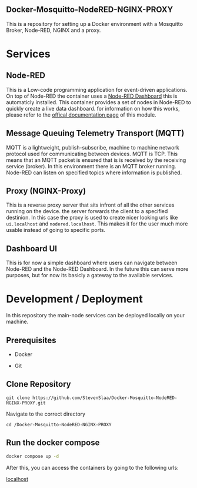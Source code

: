 ## Docker-Mosquitto-NodeRED-NGINX-PROXY

This is a repository for setting up a Docker environment with a Mosquitto Broker, Node-RED, NGINX and a proxy.

# Services

## Node-RED

This is a Low-code programming application for event-driven applications. On top of Node-RED the container uses a [Node-RED Dashboard](https://github.com/node-red/node-red-dashboard) this is automaticly installed. This container provides a set of nodes in Node-RED to quickly create a live data dashboard. for information on how this works, please refer to the [offical documentation page](https://flows.nodered.org/node/node-red-dashboard) of this module.

## Message Queuing Telemetry Transport (MQTT)

MQTT is a lightweight, publish-subscribe, machine to machine network protocol used for communicating between devices. MQTT is TCP. This means that an MQTT packet is ensured that is is received by the receiving service (broker). In this environment there is an MQTT broker running. Node-RED can listen on specified topics where information is published.

## Proxy (NGINX-Proxy)

This is a reverse proxy server that sits infront of all the other services running on the device. the server forwards the client to a specified destinion. In this case the proxy is used to create nicer looking urls like `ui.localhost` and `nodered.localhost`. This makes it for the user much more usable instead of going to specific ports.

## Dashboard UI

This is for now a simple dashboard where users can navigate between Node-RED and the Node-RED Dashboard. In the future this can serve more purposes, but for now its basicly a gateway to the available services.

# Development / Deployment

In this repository the main-node services can be deployed locally on your machine. 

## Prerequisites

* Docker

* Git

## Clone Repository

```shell
git clone https://github.com/StevenSlaa/Docker-Mosquitto-NodeRED-NGINX-PROXY.git
```

Navigate to the correct directory

```shell
cd /Docker-Mosquitto-NodeRED-NGINX-PROXY
```

## Run the docker compose

```sh
docker compose up -d
```

After this, you can access the containers by going to the following urls:

[localhost](http://localhost)